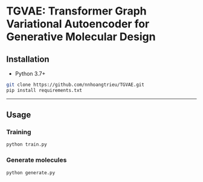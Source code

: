 # TGVAE: Transformer Graph Variational Autoencoder for Generative Molecular Design 

## Installation 
- Python 3.7+

```bash
git clone https://github.com/nnhoangtrieu/TGVAE.git
pip install requirements.txt
```

--- 
## Usage 

### Training 
```bash
python train.py 
```


### Generate molecules
```bash
python generate.py 
```
